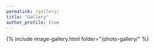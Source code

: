 ```yaml
---
permalink: /gallery/
title: "Gallery"
author_profile: true
---
```


{% include image-gallery.html folder="/photo-gallery/" %}